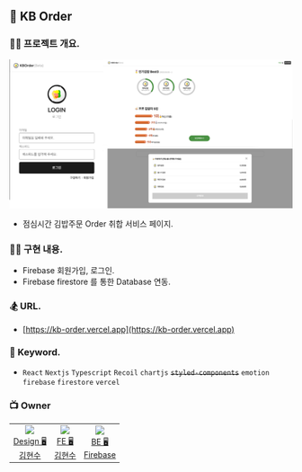 ## 🍙 KB Order

### 🧑‍💻 프로젝트 개요.

<img src=".docs/img_readme.png" width="600" alt="" />

- 점심시간 김밥주문 Order 취합 서비스 페이지.

### 👩‍🚀 구현 내용.

- Firebase 회원가입, 로그인.
- Firebase firestore 를 통한 Database 연동.

### 🏂 URL.

- [https://kb-order.vercel.app](https://kb-order.vercel.app)

### 🪬 Keyword.

- `React` `Nextjs` `Typescript` `Recoil` `chartjs` ~~`styled-components`~~ `emotion` `firebase` `firestore` `vercel`

### 📺 Owner

<table>
  <tr>
    <td align="center">
      <a href="https://github.com/fe-hyunsu">
      <img src="https://avatars.githubusercontent.com/u/115357815?v=4" width="100px"  />
      <br/>
      Design 🖥
      <br/>
      김현수
      </a>
    </td>
    <td align="center">
      <a href="https://github.com/fe-hyunsu">
      <img src="https://avatars.githubusercontent.com/u/115357815?v=4" width="100px"  />
      <br/>
      FE 🖥
      <br/>
      김현수
      </a>
    </td>
    <td align="center">
      <a href="https://firebase.google.com">
      <img src="https://miro.medium.com/v2/resize:fit:300/1*R4c8lHBHuH5qyqOtZb3h-w.png" width="100px"  />
      <br/>
      BE 🖥
      <br/>
      Firebase
      </a>
    </td>
  </tr>
</table>
